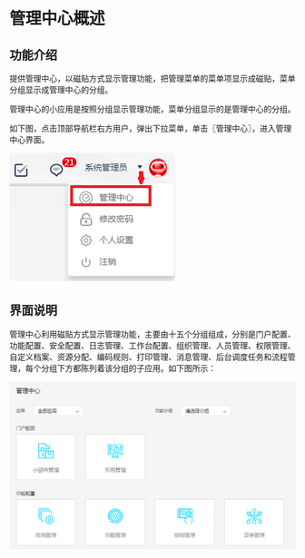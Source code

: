 # 管理中心概述

## 功能介绍

提供管理中心，以磁贴方式显示管理功能，把管理菜单的菜单项显示成磁贴，菜单分组显示成管理中心的分组。

管理中心的小应用是按照分组显示管理功能，菜单分组显示的是管理中心的分组。

如下图，点击顶部导航栏右方用户，弹出下拉菜单，单击〖管理中心〗，进入管理中心界面。


![](/articles/application/5-/images/image5.png)
 

## 界面说明

管理中心利用磁贴方式显示管理功能，主要由十五个分组组成，分别是门户配置、功能配置、安全配置、日志管理、工作台配置、组织管理、人员管理、权限管理、自定义档案、资源分配、编码规则、打印管理、消息管理、后台调度任务和流程管理，每个分组下方都陈列着该分组的子应用。如下图所示：

![](/articles/application/5-/images/image6.png)
 



